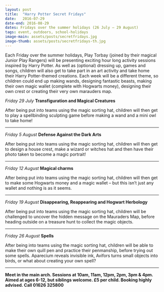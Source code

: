 ```yaml
---
layout: post
title:  "Harry Potter Secret Fridays"
date:   2016-07-29
date-end: 2016-08-29
dates: Fridays over the summer holidays (26 July – 29 August)
tags: event, outdoors, school-holidays
image-main: assets/posts/secretfridays.jpg
image-thumb: assets/posts/secretfridays-th.jpg
---
```


Each Friday over the summer holidays, Play Torbay (joined by their magical Junior Play Rangers) will be presenting exciting hour long activity sessions inspired by Harry Potter. As well as (optional) dressing up, games and songs, children will also get to take part in an art activity and take home their Harry Potter-themed creations. Each week will be a different theme, so children could end up making wands, designing fantastic beasts, making their own magic wallet (complete with Hogwarts money), designing their own crest or creating their very own marauders map.

*Friday 29 July*
**Transfiguration and Magical Creatures**

After being put into teams using the magic sorting hat, children will then get to play a spellbinding sculpting game before making a wand and a mini owl to take home!

<hr>

*Friday 5 August*
**Defense Against the Dark Arts**

After being put into teams using the magic sorting hat, children will then get to design a house crest, make a wizard or witches hat and then have their photo taken to become a magic portrait!

<hr>

*Friday 12 August*
**Magical charms**

After being put into teams using the magic sorting hat, children will then get to make some Hogwarts money and a magic wallet – but this isn’t just any wallet and nothing is as it seems.

<hr>

*Friday 19 August*
**Disappearing, Reappearing and Hogwart Herbology**

After being put into teams using the magic sorting hat, children will be challenged to uncover the hidden message on the Mauraders Map, before heading outside on a treasure hunt to collect the magic objects.

<hr>

*Friday 26 August*
**Spells**

After being into teams using the magic sorting hat, children will be able to make their own quill pen and practice their penmanship, before trying out some spells. Aparecium reveals invisible ink, Avifors turns small objects into birds, or what about creating your own spell?

<hr>

**Meet in the main arch. Sessions at 10am, 11am, 12pm, 2pm, 3pm & 4pm. Aimed at ages 6-12, but siblings welcome. £5 per child. Booking highly advised. Call 01626 325800**
